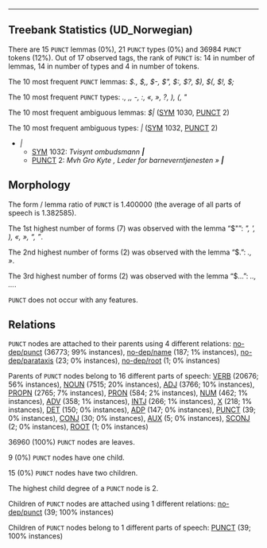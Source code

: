 

--------------------------------------------------------------------------------

## Treebank Statistics (UD_Norwegian)

There are 15 `PUNCT` lemmas (0%), 21 `PUNCT` types (0%) and 36984 `PUNCT` tokens (12%).
Out of 17 observed tags, the rank of `PUNCT` is: 14 in number of lemmas, 14 in number of types and 4 in number of tokens.

The 10 most frequent `PUNCT` lemmas: <em>$., $,, $-, $", $:, $?, $), $(, $!, $;</em>

The 10 most frequent `PUNCT` types:  <em>., ,, -, :, «, », ?, ), (, "</em>

The 10 most frequent ambiguous lemmas: <em>$|</em> ([SYM]() 1030, [PUNCT]() 2)

The 10 most frequent ambiguous types:  <em>|</em> ([SYM]() 1032, [PUNCT]() 2)


* <em>|</em>
  * [SYM]() 1032: <em>Tvisynt ombudsmann <b>|</b></em>
  * [PUNCT]() 2: <em>Mvh Gro Kyte , Leder for barneverntjenesten » <b>|</b></em>

## Morphology

The form / lemma ratio of `PUNCT` is 1.400000 (the average of all parts of speech is 1.382585).

The 1st highest number of forms (7) was observed with the lemma “$"”: <em>", ', ), «, », “, ”</em>.

The 2nd highest number of forms (2) was observed with the lemma “$.”: <em>., »</em>.

The 3rd highest number of forms (2) was observed with the lemma “$...”: <em>.., ...</em>.

`PUNCT` does not occur with any features.


## Relations

`PUNCT` nodes are attached to their parents using 4 different relations: [no-dep/punct]() (36773; 99% instances), [no-dep/name]() (187; 1% instances), [no-dep/parataxis]() (23; 0% instances), [no-dep/root]() (1; 0% instances)

Parents of `PUNCT` nodes belong to 16 different parts of speech: [VERB]() (20676; 56% instances), [NOUN]() (7515; 20% instances), [ADJ]() (3766; 10% instances), [PROPN]() (2765; 7% instances), [PRON]() (584; 2% instances), [NUM]() (462; 1% instances), [ADV]() (358; 1% instances), [INTJ]() (266; 1% instances), [X]() (218; 1% instances), [DET]() (150; 0% instances), [ADP]() (147; 0% instances), [PUNCT]() (39; 0% instances), [CONJ]() (30; 0% instances), [AUX]() (5; 0% instances), [SCONJ]() (2; 0% instances), [ROOT]() (1; 0% instances)

36960 (100%) `PUNCT` nodes are leaves.

9 (0%) `PUNCT` nodes have one child.

15 (0%) `PUNCT` nodes have two children.

The highest child degree of a `PUNCT` node is 2.

Children of `PUNCT` nodes are attached using 1 different relations: [no-dep/punct]() (39; 100% instances)

Children of `PUNCT` nodes belong to 1 different parts of speech: [PUNCT]() (39; 100% instances)

